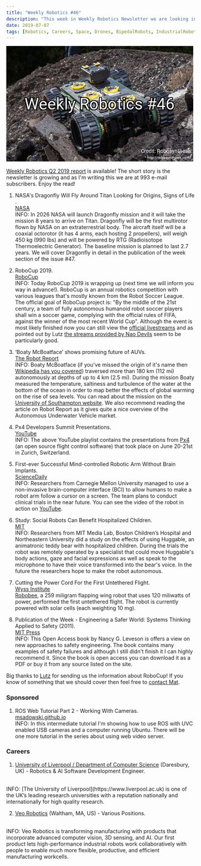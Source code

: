 ```yaml
---
title: "Weekly Robotics #46"
description: "This week in Weekly Robotics Newsletter we are looking into RoboCup 2019, Boaty McBoatface doing science, NASA's new multirotor and more!"
date: 2019-07-07
tags: [Robotics, Careers, Space, Drones, BipedalRobots, IndustrialRobots, SafetySystems]
---
```

![HeaderImage](/img/headers/46.jpg "Header image")

[Weekly Robotics Q2 2019 report](https://weeklyrobotics.com/Q2-2019-report) is available! The short story is the newsletter is growing and as I'm writing this we are at 993 e-mail subscribers. Enjoy the read!

1) NASA's Dragonfly Will Fly Around Titan Looking for Origins, Signs of Life .
<br>[NASA](https://www.nasa.gov/press-release/nasas-dragonfly-will-fly-around-titan-looking-for-origins-signs-of-life)<br>
INFO: In 2026 NASA will launch Dragonfly mission and it will take the mission 8 years to arrive on Titan. Dragonfly will be the first multirotor flown by NASA on an extraterrestrial body. The aircraft itself will be a coaxial octorotor (it has 4 arms, each hosting 2 propellers), will weigh 450 kg (990 lbs) and will be powered by RTG (Radioisotope Thermoelectric Generator). The baseline mission is planned to last 2.7 years. We will cover Dragonfly in detail in the publication of the week section of the issue #47.

2) RoboCup 2019.
<br>[RoboCup](https://2019.robocup.org/index.php)<br>
INFO: Today RoboCup 2019 is wrapping up (next time we will inform you way in advance!). RoboCup is an annual robotics competition with various leagues that's mostly known from the Robot Soccer League. The official goal of RoboCup project is: "By the middle of the 21st century, a team of fully autonomous humanoid robot soccer players shall win a soccer game, complying with the official rules of FIFA, against the winner of the most recent World Cup". Although the event is most likely finished now you can still view the [official livestreams](https://robocup.live/) and as pointed out by Lutz [the streams provided by Nao Devils](https://robocup.live/Pages/naodevils.php) seem to be particularly good.

3) ‘Boaty McBoatface’ shows promising future of AUVs.
<br>[The Robot Report](https://www.therobotreport.com/boaty-mcboatface-shows-promising-future-of-auvs/)<br>
INFO: Boaty McBoatface (if you've missed the origin of it's name then [Wikipedia has you covered](https://en.wikipedia.org/wiki/Boaty_McBoatface#Naming)) traversed more than 180 km (112 mi) autonomously at depths of up to 4 km (2.5 mi). During the mission Boaty measured the temperature, saltiness and turbulence of the water at the bottom of the ocean in order to map better the effects of global warming on the rise of sea levels. You can read about the mission on the [University of Southampton website](https://www.southampton.ac.uk/news/2019/06/boaty-mcboatface-mission.page). We also recommend reading the article on Robot Report as it gives quite a nice overview of the Autonomous Underwater Vehicle market.

4) Px4 Developers Summit Presentations.
<br>[YouTube](https://www.youtube.com/watch?v=K-F2pqv_PGQ&list=PLYy2pGCdhu7yr-kGBRuvIAOO2xa61shsB)<br>
INFO: The above YouTube playlist contains the presentations from [Px4](https://px4.io/) (an open source flight control software) that took place on June 20-21st in Zurich, Switzerland.

5) First-ever Successful Mind-controlled Robotic Arm Without Brain Implants.
<br>[ScienceDaily](https://www.sciencedaily.com/releases/2019/06/190619142542.htm)<br>
INFO: Researchers from Carnegie Mellon University managed to use a non-invasive brain-computer interface (BCI) to allow humans to make a robot arm follow a cursor on a screen. The team plans to conduct clinical trials in the near future. You can see the video of the robot in action on [YouTube](https://youtu.be/UkZquERzoOo).

6) Study: Social Robots Can Benefit Hospitalized Children.
<br>[MIT](http://news.mit.edu/2019/social-robots-benefit-sick-children-0626)<br>
INFO: Researchers from MIT Media Lab, Boston Children’s Hospital and Northeastern University did a study on the effects of using Huggable, an animatronic teddy bear with hospitalized children. During the trials the robot was remotely operated by a specialist that could move Huggable's body actions, gaze and facial expressions as well as speak to the microphone to have their voice transformed into the bear's voice. In the future the researchers hope to make the robot autonomous.

7) Cutting the Power Cord For the First Untethered Flight.
<br>[Wyss Institute](https://wyss.harvard.edu/the-robobee-flies-solo/)<br>
[Robobee](https://wyss.harvard.edu/technology/autonomous-flying-microrobots-robobees/), a 259 miligram flapping wing robot that uses 120 miliwatts of power, performed the first untethered flight. The robot is currently powered with solar cells (each weighting 10 mg).

8) Publication of the Week - Engineering a Safer World: Systems Thinking Applied to Safety (2011).
<br>[MIT Press](https://mitpress.mit.edu/books/engineering-safer-world)<br>
INFO: This Open Access book by Nancy G. Leveson is offers a view on new approaches to safety engineering. The book contains many examples of safety failures and although I still didn't finish it I can highly recommend it. Since the book is open access you can download it as a PDF or buy it from any source listed on the site.

Big thanks to [Lutz](https://github.com/nerdmaennchen) for sending us the information about RoboCup! If you know of something that we should cover then feel free to [contact Mat](mailto:mat@weeklyrobotics.com).

### Sponsored

1) ROS Web Tutorial Part 2 - Working With Cameras.
<br>[msadowski.github.io](https://msadowski.github.io/ros-web-tutorial-pt2-cameras/)<br>
INFO: In this intermediate tutorial I'm showing how to use ROS with UVC enabled USB cameras and a computer running Ubuntu. There will be one more tutorial in the series about using web video server.

### Careers

1) [University of Liverpool / Department of Computer Science](https://cgi.csc.liv.ac.uk/~frans/CurrentResearch/Astech/advertAstechKTP_2019-6-7.html) (Daresbury, UK) - Robotics & AI Software Development Engineer.
<br>
INFO: [The University of Liverpool](https://www.liverpool.ac.uk) is one of the UK’s leading research universities with a reputation nationally and internationally for high quality research.

2) [Veo Robotics](https://www.veobot.com/jobs) (Waltham, MA, US) - Various Positions.
<br>
INFO: Veo Robotics is transforming manufacturing with products that incorporate advanced computer vision, 3D sensing, and AI. Our first product lets high-performance industrial robots work collaboratively with people to enable much more flexible, productive, and efficient manufacturing workcells.
